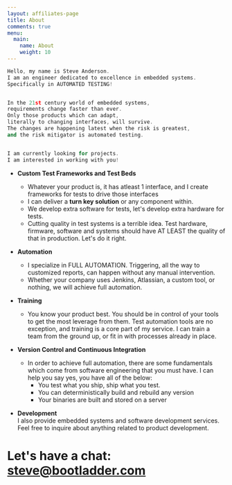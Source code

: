 ```yaml
---
layout: affiliates-page
title: About
comments: true
menu:
  main:
    name: About
    weight: 10
---
```

```c++
Hello, my name is Steve Anderson.  
I am an engineer dedicated to excellence in embedded systems.  
Specifically in AUTOMATED TESTING!  


In the 21st century world of embedded systems,  
requirements change faster than ever.
Only those products which can adapt,  
literally to changing interfaces, will survive.  
The changes are happening latest when the risk is greatest,  
and the risk mitigator is automated testing.


I am currently looking for projects.
I am interested in working with you!  
```
  
  
* **Custom Test Frameworks and Test Beds**  
    * Whatever your product is, it has atleast 1 interface, and I create frameworks for tests to drive those interfaces
    * I can deliver a **turn key solution** or any component within.
    * We develop extra software for tests, let's develop extra hardware for tests.  
    * Cutting quality in test systems is a terrible idea.  Test hardware, firmware, software and systems should have AT LEAST the quality of that in production.  Let's do it right.

* **Automation**
    * I specialize in FULL AUTOMATION.  Triggering, all the way to customized reports, can happen without any manual intervention.
    * Whether your company uses Jenkins, Atlassian, a custom tool, or nothing, we will achieve full automation.

* **Training**
    * You know your product best.  You should be in control of your tools to get the most leverage from them.  Test automation tools are no exception, and training is a core part of my service.  I can train a team from the ground up, or fit in with processes already in place.

 
* **Version Control and Continuous Integration**  
    * In order to achieve full automation, there are some fundamentals which come from software engineering that you must have.  I can help you say yes, you have all of the below:
         * You test what you ship, ship what you test. 
         * You can deterministically build and rebuild any version
         * Your binaries are built and stored on a server
  
* **Development**  
I also provide embedded systems and software development services.  Feel free to inquire about anything related to product development.

  
  

# Let's have a chat:  <steve@bootladder.com>
